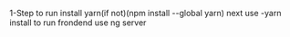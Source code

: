 1-Step to run 
        install yarn(if not)(npm install --global yarn)
        next use 
        -yarn install
    to run frondend 
    use ng server
          